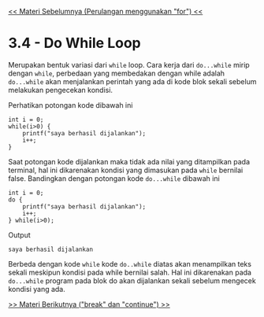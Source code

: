 [<< Materi Sebelumnya (Perulangan menggunakan "for") <<](3-PerulanganMenggunakanFor.md)
# 3.4 - Do While Loop
Merupakan bentuk variasi dari `while` loop. Cara kerja dari `do...while` mirip dengan `while`, perbedaan yang membedakan dengan while adalah `do...while` akan menjalankan perintah yang ada di kode blok sekali sebelum melakukan pengecekan kondisi.


Perhatikan potongan kode dibawah ini
    
    int i = 0;
    while(i>0) {
        printf("saya berhasil dijalankan");
        i++;
    }

Saat potongan kode dijalankan maka tidak ada nilai yang ditampilkan pada terminal, hal ini dikarenakan kondisi yang dimasukan pada `while` bernilai false. Bandingkan dengan potongan kode `do...while` dibawah ini

    int i = 0;
    do {
        printf("saya berhasil dijalankan");
        i++;
    } while(i>0);

Output

    saya berhasil dijalankan

Berbeda dengan kode `while` kode `do..while` diatas akan menampilkan teks sekali meskipun kondisi pada while bernilai salah. Hal ini dikarenakan pada `do...while` program pada blok do akan dijalankan sekali sebelum mengecek kondisi yang ada.

[>> Materi Berikutnya ("break" dan "continue") >>](5-BreakAndContinue.md)

